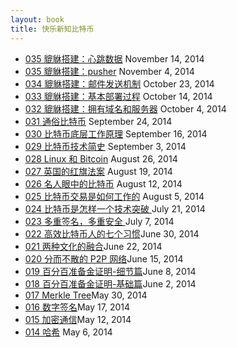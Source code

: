 ```yaml
---
layout: book
title: 快乐新知比特币
---
```


<ul class="listing">
  <li>
    <a href="036_peatio_ticker.html">035 貔貅搭建：心跳数据</a><span> November 14, 2014</span>
  </li>
  <li>
    <a href="035_peatio_pusher.html">035 貔貅搭建：pusher</a><span> November 4, 2014</span>
  </li>
  <li>
    <a href="034_peatio_async_mailer.html">034 貔貅搭建：邮件发送机制</a><span> October 23, 2014</span>
  </li>
  <li>
    <a href="033_peatio_deploy.html">033 貔貅搭建：基本部署过程</a><span> October 14, 2014</span>
  </li>
  <li>
    <a href="032_peatio_vps.html">032 貔貅搭建：拥有域名和服务器</a><span> October 4, 2014</span>
  </li>
  <li>
    <a href="031_essence.html">031 通俗比特币</a><span> September 24, 2014</span>
  </li>
  <li>
    <a href="030_under_hood.html">030 比特币底层工作原理</a><span> September 16, 2014</span>
  </li>
  <li>
    <a href="029_andreas_history.html">029 比特币技术简史</a><span> September 3, 2014</span>
  </li>
  <li>
    <a href="028_andreas_linux.html">028 Linux 和 Bitcoin</a><span> August 26, 2014</span>
  </li>
  <li>
    <a href="027_andreas_red_flag_act.html">027 英国的红旗法案</a><span> August 19, 2014</span>
  </li>
  <li>
    <a href="026_celebrity.html">026 名人眼中的比特币</a><span> August 12, 2014</span>
  </li>
  <li>
    <a href="025_how_tx_work.html">025 比特币交易是如何工作的</a><span> August 5, 2014</span>
  </li>
  <li>
    <a href="024_breakthrough.html">024 比特币是怎样一个技术突破 </a><span>July 21, 2014</span>
  </li>
  <li>
    <a href="023_multi_sig.html">023 多重签名，多重安全 </a><span>July 7, 2014</span>
  </li>
  <li>
    <a href="022_seven_habits.html">022 高效比特币人的七个习惯</a><span>June
30, 2014</span>
  </li>
  <li>
    <a href="021_two_cultures.html">021 两种文化的融合</a><span>June 22, 2014</span>
  </li>
  <li>
    <a href="020_p2p.html">020 分而不散的 P2P 网络</a><span>June 15, 2014</span>
  </li>
  <li>
    <a href="019_proof_of_reserve_2nd.html">019 百分百准备金证明-细节篇</a><span>June 8, 2014</span>
  </li>
  <li>
    <a href="018_proof_of_reserve.html">018 百分百准备金证明-基础篇</a><span>June 2, 2014</span>
  </li>
  <li>
   <a href="017_merkle_tree.html">017 Merkle Tree</a><span>May 30, 2014</span>
  </li>
  <li>
    <a href="016_digi_sig.html">016 数字签名</a><span>May 17, 2014</span>
  </li>
  <li>
    <a href="015_crypto.html">015 加密通信</a><span>May 12, 2014</span>
  </li>
  <li>
    <a href="014_hash.html">014 哈希</a> <span>May 6, 2014</span>
  </li>
</ul>

